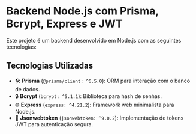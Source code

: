 # Backend Node.js com Prisma, Bcrypt, Express e JWT

Este projeto é um backend desenvolvido em Node.js com as seguintes tecnologias:

## Tecnologias Utilizadas

- 🛠️ **Prisma** (`@prisma/client: ^6.5.0`): ORM para interação com o banco de dados.
- 🔒 **Bcrypt** (`bcrypt: ^5.1.1`): Biblioteca para hash de senhas.
- 🌐 **Express** (`express: ^4.21.2`): Framework web minimalista para Node.js.
- 🔑 **Jsonwebtoken** (`jsonwebtoken: ^9.0.2`): Implementação de tokens JWT para autenticação segura.

